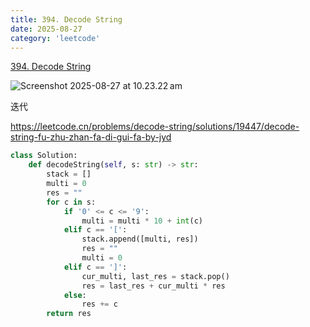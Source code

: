 ```yaml
---
title: 394. Decode String
date: 2025-08-27
category: 'leetcode'
---
```


[394. Decode String](https://leetcode.cn/problems/decode-string/)

![Screenshot 2025-08-27 at 10.23.22 am](assets/Screenshot%202025-08-27%20at%2010.23.22%E2%80%AFam.png)

迭代

https://leetcode.cn/problems/decode-string/solutions/19447/decode-string-fu-zhu-zhan-fa-di-gui-fa-by-jyd

```python
class Solution:
    def decodeString(self, s: str) -> str:
        stack = []
        multi = 0
        res = ""
        for c in s:
            if '0' <= c <= '9':
                multi = multi * 10 + int(c)
            elif c == '[':
                stack.append([multi, res])
                res = ""
                multi = 0
            elif c == ']':
                cur_multi, last_res = stack.pop()
                res = last_res + cur_multi * res
            else:
                res += c
        return res
```
